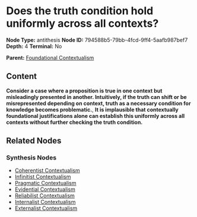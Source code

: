 # Does the truth condition hold uniformly across all contexts?

**Node Type:** antithesis
**Node ID:** 794588b5-79bb-4fcd-9ff4-5aafb987bef7
**Depth:** 4
**Terminal:** No

**Parent:** [Foundational Contextualism](foundational-contextualism-synthesis-94bcc013-aa7c-4349-8f94-3a5166969ace.md)

## Content

**Consider a case where a proposition is true in one context but misleadingly presented in another. Intuitively, if the truth can shift or be misrepresented depending on context, truth as a necessary condition for knowledge becomes problematic.**, **It is implausible that contextually foundational justifications alone can establish this uniformly across all contexts without further checking the truth condition.**

## Related Nodes

### Synthesis Nodes

- [Coherentist Contextualism](coherentist-contextualism-synthesis-03b2555c-d393-46db-8153-83bd653ca4c2.md)
- [Infinitist Contextualism](infinitist-contextualism-synthesis-557e65c4-72e1-435b-b6a6-2f9f068a4925.md)
- [Pragmatic Contextualism](pragmatic-contextualism-synthesis-89bbf451-796c-4fcd-9b5a-31ea9f715e9b.md)
- [Evidential Contextualism](evidential-contextualism-synthesis-6bf8c967-6392-4158-89c9-b6cf6eee743a.md)
- [Reliabilist Contextualism](reliabilist-contextualism-synthesis-0a6f7448-df56-44a7-b00e-8ec2132fb9ab.md)
- [Internalist Contextualism](internalist-contextualism-synthesis-f68028ca-e341-4a2e-a89c-7f898b6378b2.md)
- [Externalist Contextualism](externalist-contextualism-synthesis-47d2a875-232a-4b2c-912b-b80a94075a66.md)
